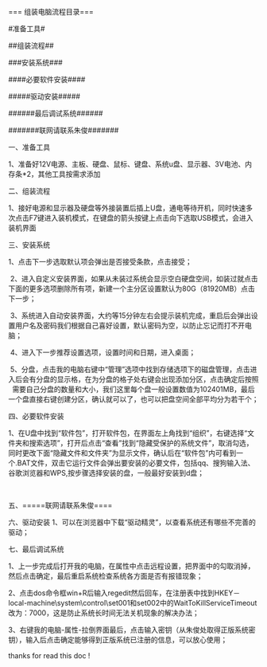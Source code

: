 === 组装电脑流程目录===

#准备工具#

##组装流程##

###安装系统###

####必要软件安装####

#####驱动安装#####

######最后调试系统######

#######联网请联系朱俊#######

一、准备工具

  1、准备好12V电源、主板、硬盘、鼠标、键盘、系统u盘、显示器、3V电池、内存条*2，其他工具按需求添加


二、组装流程

  1、接好电源和显示器及硬盘等外接装置后插上U盘，通电等待开机，同时快速多次点击F7键进入装机模式，在键盘的箭头按键上点击向下选取USB模式，会进入装机界面
          
          
三、安装系统

  1、点击下一步选取默认项会弹出是否接受条款，点击接受；

  2、进入自定义安装界面，如果从未装过系统会显示空白硬盘空间，如装过就点击下面的更多选项删除所有项，新建一个主分区设置默认为80G（81920MB）点击下一步；
   
  3、系统进入自动安装界面，大约等15分钟左右会提示装机完成，重启后会弹出设置用户名及密码我们根据自己喜好设置，默认密码为空，以防止忘记而打不开电 脑； 
   
  4、进入下一步推荐设置选项，设置时间和日期，进入桌面；
   
  5、分盘，点击我的电脑右键中“管理”选项中找到存储选项下的磁盘管理，点击进入后会有分盘的显示格，在为分盘的格子处右键会出现添加分区，点击确定后按照   需要自己分盘的数量和大小，我们这里每个盘一般设置数值为102401MB，最后一个盘直接右键创建分区，确认就可以了，也可以把盘空间全部平均分为若干个；
   
 
四、必要软件安装

  1、在U盘中找到“软件包”，打开软件包，在界面左上角找到“组织”，右键选择“文件夹和搜索选项”，打开后点击“查看”找到“隐藏受保护的系统文件”，取消勾选，同时更改下面“隐藏文件和文件夹”为显示文件，确认后在“软件包”内可看到一个.BAT文件，双击它运行文件会弹出要安装的必要文件，包括qq、搜狗输入法、谷歌浏览器和WPS,按步骤选择安装的盘，一般最好安装到d盘；

   
    
五、=====联网请联系朱俊====


六、驱动安装
  1、可以在浏览器中下载“驱动精灵”，以查看系统还有哪些不完善的驱动；


七、最后调试系统

  1、上一步完成后打开我的电脑，在属性中点击远程设置，把界面中的勾取消掉，然后点击确定，最后重启系统检查系统各方面是否有报错现象；

  2、点击dos命令框win+R后输入regedit然后回车，在注册表中找到HKEY－local-machine\system\control\set001和set002中的WaitToKillServiceTimeout改为：7000，这是防止系统长时间无法关机现象的解决办法；

  3、右键我的电脑-属性-拉倒界面最后，点击输入密钥（从朱俊处取得正版系统密钥），输入后点击确定能够得到正版系统已注册的信息，可以放心使用；

thanks for read this doc !

